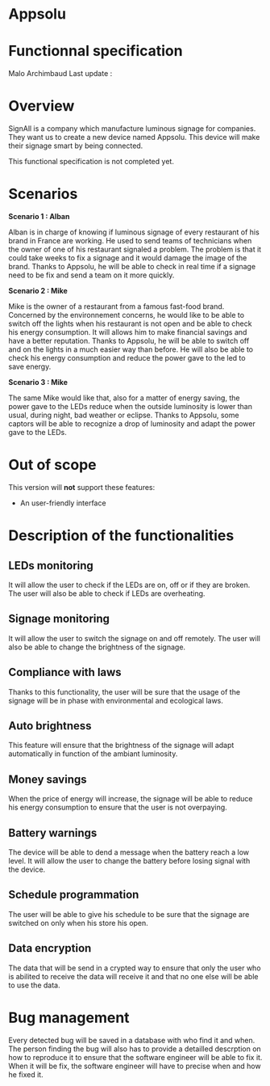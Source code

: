 ﻿
# Appsolu

# Functionnal specification

Malo Archimbaud
Last update :

# Overview

SignAll is a company which manufacture luminous signage for companies. They want us to create a new device named Appsolu. This device will make their signage smart by being connected.

This functional specification is not completed yet.

# Scenarios

**Scenario 1 : Alban**

Alban is in charge of knowing if luminous signage of every restaurant of his brand in France are working. He used to send teams of technicians when the owner of one of his restaurant signaled a problem. The problem is that it could take weeks to fix a signage and it would damage the image of the brand. 
Thanks to Appsolu, he will be able to check in real time if a signage need to be fix and send a team on it more quickly.

**Scenario 2 : Mike**

Mike is the owner of a restaurant from a famous fast-food brand. Concerned by the environnement concerns, he would like to be able to switch off the lights when his restaurant is not open and be able to check his energy consumption. It will allows him to make financial savings and have a better reputation. 
Thanks to Appsolu, he will be able to switch off and on the lights in a much easier way than before. He will also be able to check his energy consumption and reduce the power gave to the led to save energy.

**Scenario 3 : Mike**

The same Mike would like that, also for a matter of energy saving, the power gave to the LEDs reduce when the outside luminosity is lower than usual, during night, bad weather or eclipse.
Thanks to Appsolu, some captors will be able to recognize a drop of luminosity and adapt the power gave to the LEDs.

# Out of scope

This version will **not** support these features:

 - An user-friendly interface

# Description of the functionalities

## LEDs monitoring

It will allow the user to check if the LEDs are on, off or if they are broken. The user will also be able to check if LEDs are overheating. 

## Signage monitoring

It will allow the user to switch the signage on and off remotely. The user will also be able to change the brightness of the signage.

## Compliance with laws

Thanks to this functionality, the user will be sure that the usage of the signage will be in phase with environmental and ecological laws.

## Auto brightness

This feature will ensure that the brightness of the signage will adapt automatically in function of the ambiant luminosity.

## Money savings

When the price of energy will increase, the signage will be able to reduce his energy consumption to ensure that the user is not overpaying.

## Battery warnings

The device will be able to dend a message when the battery reach a low level. It will allow the user to change the battery before losing signal with the device.

## Schedule programmation

The user will be able to give his schedule to be sure that the signage are switched on only when his store his open.

## Data encryption

The data that will be send in a crypted way to ensure that only the user who is abilited to receive the data will receive it and that no one else will be able to use the data.


# Bug management

Every detected bug will be saved in a database with who find it and when. The person finding the bug will also has to provide a detailled descrption on how to reproduce it to ensure that the software engineer will be able to fix it. When it will be fix, the software engineer will have to precise when and how he fixed it.